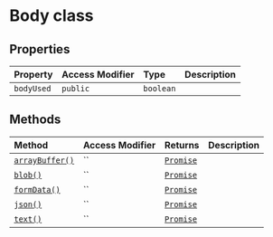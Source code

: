 # Body class











## Properties

| Property	   | Access Modifier | Type	| Description|
|:-------------|:----|:-------|:-----------|
|`bodyUsed`     | `public` | `boolean` |  |




## Methods

| Method	   | Access Modifier | Returns	| Description|
|:-------------|:----|:-------|:-----------|
|[`arrayBuffer()`](arraybuffer-body.md)     | `` | [`Promise`](../../web-apis.api/class/promise.md)<ArrayBuffer> |  |
|[`blob()`](blob-body.md)     | `` | [`Promise`](../../web-apis.api/class/promise.md)<Blob> |  |
|[`formData()`](formdata-body.md)     | `` | [`Promise`](../../web-apis.api/class/promise.md)<FormData> |  |
|[`json()`](json-body.md)     | `` | [`Promise`](../../web-apis.api/class/promise.md)<any> |  |
|[`text()`](text-body.md)     | `` | [`Promise`](../../web-apis.api/class/promise.md)<string> |  |






